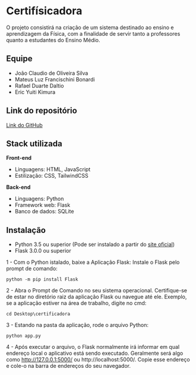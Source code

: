 
# Certifísicadora
O projeto consistirá na criação de um sistema destinado ao ensino e aprendizagem da Física, com a finalidade de servir tanto a professores quanto a estudantes do Ensino Médio.
## Equipe

- João Claudio de Oliveira Silva
- Mateus Luz Francischini Bonardi
- Rafael Duarte Daltio
- Eric Yuiti Kimura
## Link do repositório

[Link do GitHub](https://github.com/JoaoClaudioSilva/certificadora)
## Stack utilizada

**Front-end**
- Linguagens: HTML, JavaScript
- Estilização: CSS, TailwindCSS

**Back-end** 
- Linguagens: Python
- Framework web: Flask
- Banco de dados: SQLite

## Instalação

- Python 3.5 ou superior (Pode ser instalado a partir do [site oficial](https://www.python.org/downloads/))
- Flask 3.0.0 ou superior

1 - Com o Python istalado, baixe a Aplicação Flask: Instale o Flask pelo prompt de comando:
```shell
python -m pip install Flask
```

2 - Abra o Prompt de Comando no seu sistema operacional. Certifique-se de estar no diretório raiz da aplicação Flask ou navegue até ele. Exemplo, se a aplicação estiver na área de trabalho, digite no cmd:

```shell
cd Desktop\certificadora
```

3 - Estando na pasta da aplicação, rode o arquivo Python: 
```shell
python app.py
```

4 - Após executar o arquivo, o Flask normalmente irá informar em qual endereço local o aplicativo está sendo executado. Geralmente será algo como http://127.0.0.1:5000/ ou http://localhost:5000/. Copie esse endereço e cole-o na barra de endereços do seu navegador.
